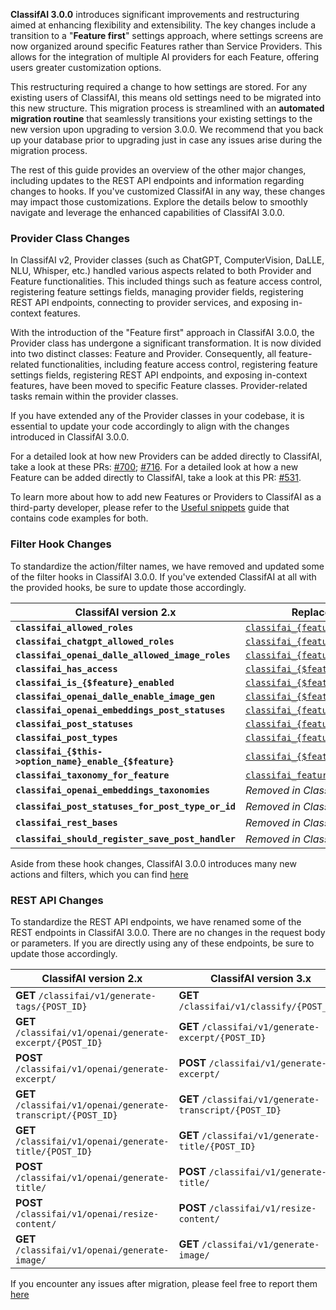 **ClassifAI 3.0.0** introduces significant improvements and restructuring aimed at enhancing flexibility and extensibility. The key changes include a transition to a "**Feature first**" settings approach, where settings screens are now organized around specific Features rather than Service Providers. This allows for the integration of multiple AI providers for each Feature, offering users greater customization options.

This restructuring required a change to how settings are stored. For any existing users of ClassifAI, this means old settings need to be migrated into this new structure. This migration process is streamlined with an **automated migration routine** that seamlessly transitions your existing settings to the new version upon upgrading to version 3.0.0. We recommend that you back up your database prior to upgrading just in case any issues arise during the migration process.

The rest of this guide provides an overview of the other major changes, including updates to the REST API endpoints and information regarding changes to hooks. If you've customized ClassifAI in any way, these changes may impact those customizations. Explore the details below to smoothly navigate and leverage the enhanced capabilities of ClassifAI 3.0.0.

### Provider Class Changes

In ClassifAI v2, Provider classes (such as ChatGPT, ComputerVision, DaLLE, NLU, Whisper, etc.) handled various aspects related to both Provider and Feature functionalities. This included things such as feature access control, registering feature settings fields, managing provider fields, registering REST API endpoints, connecting to provider services, and exposing in-context features.

With the introduction of the "Feature first" approach in ClassifAI 3.0.0, the Provider class has undergone a significant transformation. It is now divided into two distinct classes: Feature and Provider. Consequently, all feature-related functionalities, including feature access control, registering feature settings fields, registering REST API endpoints, and exposing in-context features, have been moved to specific Feature classes. Provider-related tasks remain within the provider classes.

If you have extended any of the Provider classes in your codebase, it is essential to update your code accordingly to align with the changes introduced in ClassifAI 3.0.0.

For a detailed look at how new Providers can be added directly to ClassifAI, take a look at these PRs: [#700](https://github.com/10up/classifai/pull/700); [#716](https://github.com/10up/classifai/pull/716). For a detailed look at how a new Feature can be added directly to ClassifAI, take a look at this PR: [#531](https://github.com/10up/classifai/pull/531).

To learn more about how to add new Features or Providers to ClassifAI as a third-party developer, please refer to the [Useful snippets](./tutorial-useful-snippets.html) guide that contains code examples for both.

### Filter Hook Changes

To standardize the action/filter names, we have removed and updated some of the filter hooks in ClassifAI 3.0.0. If you've extended ClassifAI at all with the provided hooks, be sure to update those accordingly.

| ClassifAI version 2.x | Replacement in ClassifAI version 3.x |
| --- | --- |
| **`classifai_allowed_roles`** | [`classifai_{feature}_roles`](./classifai_%257Bfeature%257D_roles.html) |
| **`classifai_chatgpt_allowed_roles`** | [`classifai_{feature}_roles`](./classifai_%257Bfeature%257D_roles.html) |
| **`classifai_openai_dalle_allowed_image_roles`** | [`classifai_{feature}_roles`](./classifai_%257Bfeature%257D_roles.html) |
| **`classifai_has_access`** | [`classifai_{$feature}_has_access`](./classifai_%257B$feature%257D_has_access.html) |
| **`classifai_is_{$feature}_enabled`** | [`classifai_{$feature}_is_enabled`](./classifai_%257B$feature%257D_is_enabled.html) |
| **`classifai_openai_dalle_enable_image_gen`** | [`classifai_{$feature}_is_feature_enabled`](./classifai_%257B$feature%257D_is_feature_enabled.html) |
| **`classifai_openai_embeddings_post_statuses`** | [`classifai_{feature}_post_statuses`](./classifai_%257Bfeature%257D_post_statuses.html) |
| **`classifai_post_statuses`** | [`classifai_{feature}_post_statuses`](./classifai_%257Bfeature%257D_post_statuses.html) |
| **`classifai_post_types`** | [`classifai_{feature}_post_types`](./classifai_%257Bfeature%257D_post_types.html) |
| **`classifai_{$this->option_name}_enable_{$feature}`** | [`classifai_{$feature}_is_feature_enabled`](./classifai_%257B$feature%257D_is_feature_enabled.html) |
| **`classifai_taxonomy_for_feature`** | [`classifai_feature_classification_taxonomy_for_feature`](./classifai_feature_classification_taxonomy_for_feature.html) |
| **`classifai_openai_embeddings_taxonomies`** | _Removed in ClassifAI 3.0_ |
| **`classifai_post_statuses_for_post_type_or_id`** | _Removed in ClassifAI 3.0_ |
| **`classifai_rest_bases`** | _Removed in ClassifAI 3.0_ |
| **`classifai_should_register_save_post_handler`** | _Removed in ClassifAI 3.0_ |

Aside from these hook changes, ClassifAI 3.0.0 introduces many new actions and filters, which you can find [here](./index.html)

### REST API Changes

To standardize the REST API endpoints, we have renamed some of the REST endpoints in ClassifAI 3.0.0. There are no changes in the request body or parameters. If you are directly using any of these endpoints, be sure to update those accordingly.

| ClassifAI version 2.x | ClassifAI version 3.x |
| --- | --- |
| **GET** `/classifai/v1/generate-tags/{POST_ID}` | **GET** `/classifai/v1/classify/{POST_ID}` |
| **GET** `/classifai/v1/openai/generate-excerpt/{POST_ID}` | **GET** `/classifai/v1/generate-excerpt/{POST_ID}` |
| **POST** `/classifai/v1/openai/generate-excerpt/` | **POST** `/classifai/v1/generate-excerpt/` |
| **GET** `/classifai/v1/openai/generate-transcript/{POST_ID}` | **GET** `/classifai/v1/generate-transcript/{POST_ID}` |
| **GET** `/classifai/v1/openai/generate-title/{POST_ID}` | **GET** `/classifai/v1/generate-title/{POST_ID}` |
| **POST** `/classifai/v1/openai/generate-title/` | **POST** `/classifai/v1/generate-title/` |
| **POST** `/classifai/v1/openai/resize-content/` | **POST** `/classifai/v1/resize-content/` |
| **GET** `/classifai/v1/openai/generate-image/` | **GET** `/classifai/v1/generate-image/` |

If you encounter any issues after migration, please feel free to report them [here](https://github.com/10up/classifai/issues/new/choose)
